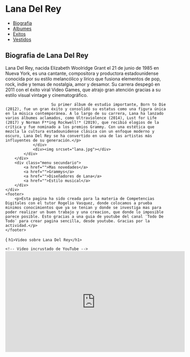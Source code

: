 <!DOCTYPE html>
<html>
<html>
    <title>Pagina de Niky</title>
    <link rel="stylesheet" type="text/css" href="estilo.css">
</head>
<body>
    <h1>Lana Del Rey</h1>
    <nav>
        <ul>
            <li><a href="">Biografia</a></li>
            <li><a href="">Albumes</a></li>
            <li><a href="">Exitos</a></li>
            <li><a href="">Vestidos</a></li>
        </ul>
    </nav>
    <div class="contenido">
        <div class="articulos">
            <div class="secciones">
                <div>
                    <h2>Biografia de Lana Del Rey</h2>
                    <p>Lana Del Rey, nacida Elizabeth Woolridge Grant el 21 de junio de 1985 en Nueva York, es una cantante, compositora y productora estadounidense conocida por su estilo melancólico y lírico que fusiona elementos de pop, rock, indie y temas de nostalgia, amor y desamor. Su carrera despegó en 2011 con el éxito viral Video Games, que atrajo gran atención gracias a su estilo visual vintage y cinematográfico.

                        Su primer álbum de estudio importante, Born to Die (2012), fue un gran éxito y consolidó su estatus como una figura única en la música contemporánea. A lo largo de su carrera, Lana ha lanzado varios álbumes aclamados, como Ultraviolence (2014), Lust for Life (2017) y Norman F**ing Rockwell!* (2019), que recibió elogios de la crítica y fue nominado a los premios Grammy. Con una estética que mezcla la cultura estadounidense clásica con un enfoque moderno y oscuro, Lana Del Rey se ha convertido en una de las artistas más influyentes de su generación.</p>
                </div>
                <div><img srcset="lana.jpg"></div>
            </div>
        </div>
        <div class="menu secundario">
            <a href="">Mas novedades</a>
            <a href="">Grammys</a>
            <a href="">Diseñadores de Lana</a>
            <a href="">Estilo musical</a>
        </div>
    </div>
    <footer>
        <p>Esta pagina ha sido creada para la materia de Competencias Digitales con el tutor Rogelio Vasquez, donde colocamos a prueba minimos conocimientos que ya se tenian y donde se investiga mas para poder realizar un buen trabajo y una creacion, que donde lo imposible parece posible. Esto gracias a una guia de youtube del canal ¨Todo De Todo¨ para crear pagina sencilla, desde youtube. Gracias por la actividad.</p>
    </footer>
</body> 
<!DOCTYPE html>
<html lang="es">
<head>
    <meta charset="UTF-8">
    <meta name="viewport" content="width=device-width, initial-scale=1.0">
    <title>Video Incrustado</title>
</head>
<body> {
    <justify-content: center 
    align-items: center;
    display: flex;
    height: 100vh;
    margin: 0;
}
    
    h1>Video sobre Lana Del Rey</h1>

    <!-- Video incrustado de YouTube -->
   <iframe width="560" height="315" src="https://www.youtube.com/embed/KGNiSWJCoEw" title="YouTube video player" frameborder="0" allow="accelerometer; autoplay; clipboard-write; encrypted-media; gyroscope; picture-in-picture" allowfullscreen></iframe>
</body>
</html>

